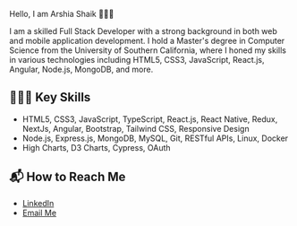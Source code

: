 Hello, I am Arshia Shaik 🙋🏻‍♀️

I am a skilled Full Stack Developer with a strong background in both web and mobile application development. I hold a Master's degree in Computer Science from the University of Southern California, where I honed my skills in various technologies including HTML5, CSS3, JavaScript, React.js, Angular, Node.js, MongoDB, and more.

## 👩🏻‍💻 Key Skills

- HTML5, CSS3, JavaScript, TypeScript, React.js, React Native, Redux, NextJs, Angular, Bootstrap, Tailwind CSS, Responsive Design
- Node.js, Express.js, MongoDB, MySQL, Git, RESTful APIs, Linux, Docker
- High Charts, D3 Charts, Cypress, OAuth

## 📬 How to Reach Me 

- [LinkedIn](www.linkedin.com/in/arshiashaik)
- [Email Me](shaikarshiazainab@gmail.com)
